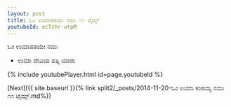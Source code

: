 ```yaml
---
layout: post
title: ಓಂ ಉಮಾಪತಯೇ ನಮಃ ೧೧ ಟೈಮ್ಸ್
youtubeId: ecTzhr-wtpM
---
```

 
 
 ಓಂ ಉಮಾಪತಯೇ ನಮಃ  
 
 -  ಉಮಾ ದೇವಿಯ ಪತ್ನಿ ಯಾರು 
 
  
 
  
 
 
 
 
 
 


{% include youtubePlayer.html id=page.youtubeId %}
 
[Next]({{ site.baseurl }}{% link  split2/_posts/2014-11-20-ಓಂ ಉಮಾ ಕಂಠಯ್ಯ ನಮಃ ೧೧ ಟೈಮ್ಸ್.md%})
 
